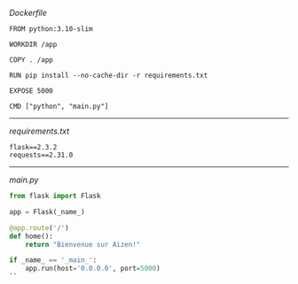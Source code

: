 *Dockerfile*

```
FROM python:3.10-slim

WORKDIR /app

COPY . /app

RUN pip install --no-cache-dir -r requirements.txt

EXPOSE 5000

CMD ["python", "main.py"]
```

---

*requirements.txt*

```
flask==2.3.2
requests==2.31.0
```

---

*main.py*

```python
from flask import Flask

app = Flask(_name_)

@app.route('/')
def home():
    return "Bienvenue sur Aizen!"

if _name_ == '_main_':
    app.run(host='0.0.0.0', port=5000)
``
